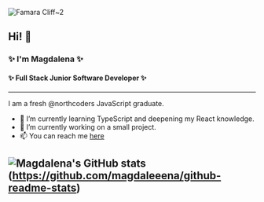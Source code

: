 ![Famara Cliff~2](https://github.com/user-attachments/assets/107c27c0-eecb-4573-9f68-b32dee74732c)

## Hi! 👋

### ✨ I'm Magdalena ✨

#### ✨ Full Stack Junior Software Developer ✨
---

I am a fresh @northcoders JavaScript graduate.

- 🌱 I’m currently learning TypeScript and deepening my React knowledge.
- 🔭 I’m currently working on a small project.
- 📫 You can reach me [here](https://www.linkedin.com/in/magdalena-janeckova-b4a641134/)


![Magdalena's GitHub stats](https://github-readme-stats.vercel.app/api?username=Magdaleeena&show_icons=true&theme=radical)(https://github.com/magdaleeena/github-readme-stats)
---

<!--
**Magdaleeena/Magdaleeena** is a ✨ _special_ ✨ repository because its `README.md` (this file) appears on your GitHub profile.

Here are some ideas to get you started:

- 🔭 I’m currently working on ...
- 🌱 I’m currently learning ...
- 👯 I’m looking to collaborate on ...
- 🤔 I’m looking for help with ...
- 💬 Ask me about ...
- 📫 How to reach me: ...
- 😄 Pronouns: ...
- ⚡ Fun fact: ...
-->
